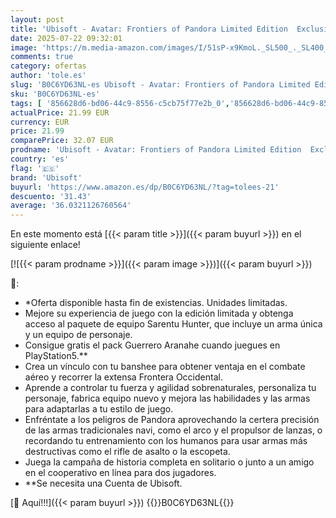 ```yaml
---
layout: post
title: 'Ubisoft - Avatar: Frontiers of Pandora Limited Edition  Exclusivo Amazon   PS5 '
date: 2025-07-22 09:32:01
image: 'https://m.media-amazon.com/images/I/51sP-x9KmoL._SL500_._SL400_.jpg'
comments: true
category: ofertas
author: 'tole.es'
slug: 'B0C6YD63NL-es Ubisoft - Avatar: Frontiers of Pandora Limited Edition...'
sku: 'B0C6YD63NL-es'
tags: [ '856628d6-bd06-44c9-8556-c5cb75f77e2b_0','856628d6-bd06-44c9-8556-c5cb75f77e2b_2201','856628d6-bd06-44c9-8556-c5cb75f77e2b_3601','856628d6-bd06-44c9-8556-c5cb75f77e2b_5101','856628d6-bd06-44c9-8556-c5cb75f77e2b_701','Arborist Merchandising Root','Ediciones Exclusivas de Amazon','Ediciones exclusivas de Amazon','Hardware y juegos para PlayStation 5','Juegos para PlayStation 5','Preventa de Videojuegos','Self Service','Special Features Stores','Videojuegos','Videojuegos más esperados','pandora','ubisoft','🇪🇸', ]
actualPrice: 21.99 EUR
currency: EUR
price: 21.99
comparePrice: 32.07 EUR
prodname: 'Ubisoft - Avatar: Frontiers of Pandora Limited Edition  Exclusivo Amazon   PS5 '
country: 'es'
flag: '🇪🇸'
brand: 'Ubisoft'
buyurl: 'https://www.amazon.es/dp/B0C6YD63NL/?tag=tolees-21'
descuento: '31.43'
average: '36.0321126760564'
---
```


En este momento está [{{< param title >}}]({{< param buyurl >}}) en el siguiente enlace!

[![{{< param prodname >}}]({{< param image >}})]({{< param buyurl >}})

🔎:

- *Oferta disponible hasta fin de existencias. Unidades limitadas.
- Mejore su experiencia de juego con la edición limitada y obtenga acceso al paquete de equipo Sarentu Hunter, que incluye un arma única y un equipo de personaje.
- Consigue gratis el pack Guerrero Aranahe cuando juegues en PlayStation5.**
- Crea un vínculo con tu banshee para obtener ventaja en el combate aéreo y recorrer la extensa Frontera Occidental.
- Aprende a controlar tu fuerza y agilidad sobrenaturales, personaliza tu personaje, fabrica equipo nuevo y mejora las habilidades y las armas para adaptarlas a tu estilo de juego.
- Enfréntate a los peligros de Pandora aprovechando la certera precisión de las armas tradicionales navi, como el arco y el propulsor de lanzas, o recordando tu entrenamiento con los humanos para usar armas más destructivas como el rifle de asalto o la escopeta.
- Juega la campaña de historia completa en solitario o junto a un amigo en el cooperativo en línea para dos jugadores.
- **Se necesita una Cuenta de Ubisoft.

[🛒 Aquí!!!]({{< param buyurl >}})
{{<world>}}B0C6YD63NL{{</world>}}

